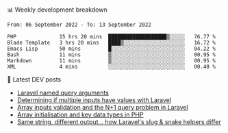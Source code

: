 📊 Weekly development breakdown
<!--START_SECTION:waka-->

```text
From: 06 September 2022 - To: 13 September 2022

PHP              15 hrs 20 mins  ███████████████████▒░░░░░   76.77 %
Blade Template   3 hrs 20 mins   ████▒░░░░░░░░░░░░░░░░░░░░   16.72 %
Emacs Lisp       50 mins         █░░░░░░░░░░░░░░░░░░░░░░░░   04.22 %
Bash             11 mins         ▒░░░░░░░░░░░░░░░░░░░░░░░░   00.95 %
Markdown         11 mins         ▒░░░░░░░░░░░░░░░░░░░░░░░░   00.95 %
XML              4 mins          ░░░░░░░░░░░░░░░░░░░░░░░░░   00.40 %
```

<!--END_SECTION:waka-->

📕 Latest DEV posts
<!-- BLOG-POST-LIST:START -->
- [Laravel named query arguments](https://dev.to/michaelvickersuk/laravel-named-query-arguments-28kd)
- [Determining if multiple inputs have values with Laravel](https://dev.to/michaelvickersuk/determining-if-multiple-inputs-have-values-with-laravel-km6)
- [Array inputs validation and the N+1 query problem in Laravel](https://dev.to/michaelvickersuk/array-inputs-validation-and-the-n1-query-problem-in-laravel-2agb)
- [Array initialisation and key data types in PHP](https://dev.to/michaelvickersuk/array-initialisation-and-key-data-types-in-php-1e5b)
- [Same string, different output... how Laravel&#39;s slug &amp; snake helpers differ](https://dev.to/michaelvickersuk/same-string-different-output-how-laravels-slug-snake-helpers-differ-1ccj)
<!-- BLOG-POST-LIST:END -->
